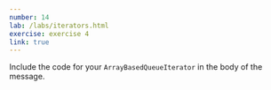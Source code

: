 ```yaml
---
number: 14
lab: /labs/iterators.html
exercise: exercise 4
link: true
---
```

Include the code for your `ArrayBasedQueueIterator` in the body of the message.
